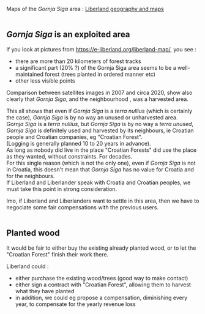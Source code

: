 
<!--
Liberland must offer compensations for taking <i>Gornja Siga</i>
-->

Maps of the <i>Gornja Siga</i> area :  [Liberland geography and maps](/general-doc/maps.md)  
<br>

<i>Gornja Siga</i> is an exploited area
---------------------------------------
If you look at pictures from https://e-liberland.org/liberland-map/, you see :
* there are more than 20 kilometers of forest tracks
* a significant part (20% ?) of the Gornja Siga area seems to be a well-maintained forest (trees planted in ordered manner etc)
* other less visible points

Comparison between satellites images in 2007 and circa 2020, show also clearly that <i>Gornja Siga</i>, and the neighbourhood ,
was a harvested area.

This all shows that even if <i>Gornja Siga</i> is a <i>terra nullius</i> (which is certainly the case),
<i>Gornja Siga</i> is by no way an unused or unharvested area.  
<i>Gornja Siga</i> is a <i>terra nullius</i>, but <i>Gornja Siga</i> is by no way a <i>terra unused</i>,
<i>Gornja Siga</i> is definitely used and harvested by its neighbours, ie Croatian people and Croatian companies, eg "Croatian Forest".  
(Logging is generally planned 10 to 20 years in advance).  
As long as nobody did live in the place "Croatian Forests" did use the place as they wanted, without constraints. For decades.  
For this single reason (which is not the only one), even if <i>Gornja Siga</i> is not in Croatia,
this doesn't mean that <i>Gornja Siga</i> has no value for Croatia and for the neighbours.  
If Liberland and Liberlander speak with Croatia and Croatian peoples, we must take this point in strong consideration.

Imo, if Liberland and Liberlanders want to settle in this area, then we have to negociate some fair compensations with the previous users.  
<br>

Planted wood
------------
It would be fair to either buy the existing already planted wood,
or to let the "Croatian Forest" finish their work there.

Liberland could :
* either purchase the existing wood/trees (good way to make contact)
* either sign a contract with "Croatian Forest", allowing them to harvest what they have planted
* in addition, we could eg propose a compensation, diminishing every year, to compensate for the yearly revenue loss
<br>


<!--
You cannot propose 0$ for something to somebody who thinks that the something has value.
Not only has value, but brings him revenue every year.

In October 2023,
a very necessary (but probably not so easy) task seems to open negociations with "Croatian Forest" 
concerning Liberland settlement and the existing presence of  "Croatian Forest" in <i>Gornja Siga</i>.  

This could be advantageous for both sides.
This would allow Croatia to officially own the concerned pieces of land.

Before opening negociations, we must prepare them.

Une façon toute bête de prendre contact avec "Croatian Forests" serait de leur proposer d'acheter du terrain à proximité de LL.
Du terrain utile pour nous, eg pour embarcadère, pour commencer à créer une zone tampon.

il faut :
* recenser les LL croates
* on devrait identifier les interlocuteurs
* monter un groupe de travail pour aller au contact avec les Croates. ça existe sans doute déjà.
* chiffrer le CA annuel de l'exploitation du bois à Gornja Siga
-->


